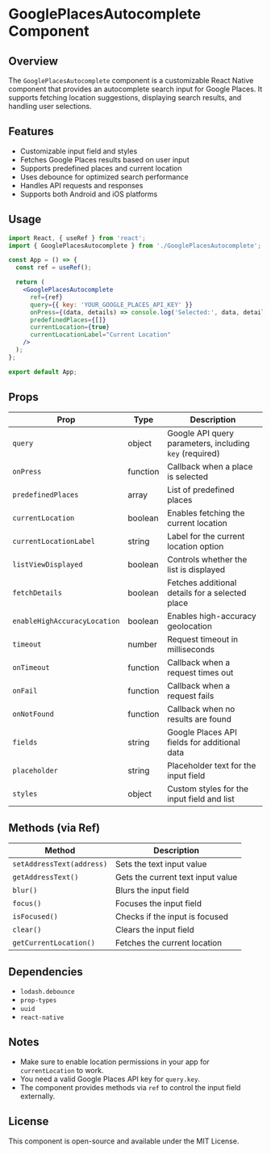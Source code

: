 # GooglePlacesAutocomplete Component

## Overview 
The `GooglePlacesAutocomplete` component is a customizable React Native component that provides an autocomplete search input for Google Places. It supports fetching location suggestions, displaying search results, and handling user selections.

## Features
- Customizable input field and styles
- Fetches Google Places results  based on user input
- Supports predefined places and current location
- Uses debounce for optimized search performance
- Handles API requests and responses
- Supports both Android and iOS platforms


## Usage

```jsx
import React, { useRef } from 'react';
import { GooglePlacesAutocomplete } from './GooglePlacesAutocomplete';

const App = () => {
  const ref = useRef();

  return (
    <GooglePlacesAutocomplete
      ref={ref}
      query={{ key: 'YOUR_GOOGLE_PLACES_API_KEY' }}
      onPress={(data, details) => console.log('Selected:', data, details)}
      predefinedPlaces={[]}
      currentLocation={true}
      currentLocationLabel="Current Location"
    />
  );
};

export default App;
```

## Props
| Prop | Type | Description |
|------|------|-------------|
| `query` | object | Google API query parameters, including `key` (required) |
| `onPress` | function | Callback when a place is selected |
| `predefinedPlaces` | array | List of predefined places |
| `currentLocation` | boolean | Enables fetching the current location |
| `currentLocationLabel` | string | Label for the current location option |
| `listViewDisplayed` | boolean | Controls whether the list is displayed |
| `fetchDetails` | boolean | Fetches additional details for a selected place |
| `enableHighAccuracyLocation` | boolean | Enables high-accuracy geolocation |
| `timeout` | number | Request timeout in milliseconds |
| `onTimeout` | function | Callback when a request times out |
| `onFail` | function | Callback when a request fails |
| `onNotFound` | function | Callback when no results are found |
| `fields` | string | Google Places API fields for additional data |
| `placeholder` | string | Placeholder text for the input field |
| `styles` | object | Custom styles for the input field and list |

## Methods (via Ref)
| Method | Description |
|--------|-------------|
| `setAddressText(address)` | Sets the text input value |
| `getAddressText()` | Gets the current text input value |
| `blur()` | Blurs the input field |
| `focus()` | Focuses the input field |
| `isFocused()` | Checks if the input is focused |
| `clear()` | Clears the input field |
| `getCurrentLocation()` | Fetches the current location |

## Dependencies
- `lodash.debounce`
- `prop-types`
- `uuid`
- `react-native`

## Notes
- Make sure to enable location permissions in your app for `currentLocation` to work.
- You need a valid Google Places API key for `query.key`.
- The component provides methods via `ref` to control the input field externally.

## License
This component is open-source and available under the MIT License.